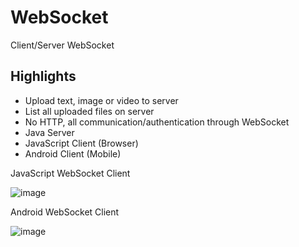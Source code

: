 # WebSocket
Client/Server WebSocket

Highlights
------

* Upload text, image or video to server
* List all uploaded files on server
* No HTTP, all communication/authentication through WebSocket
* Java Server
* JavaScript Client (Browser)
* Android Client (Mobile)

JavaScript WebSocket Client

![image](https://user-images.githubusercontent.com/25067011/28849604-c903fca0-76e5-11e7-9643-368dd5603758.png)

Android WebSocket Client

![image](https://user-images.githubusercontent.com/25067011/28849869-320a8c4a-76e7-11e7-9ea5-ae05df978272.png)
